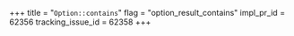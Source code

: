 +++
title = "`Option::contains`"
flag = "option_result_contains"
impl_pr_id = 62356
tracking_issue_id = 62358
+++
